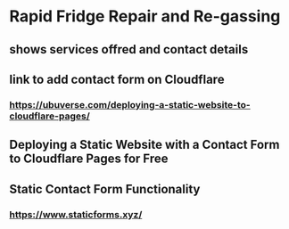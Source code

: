   # Rapid Fridge Repair and Re-gassing

  ## shows services offred and contact details

  ## link to add contact form on Cloudflare
  ### https://ubuverse.com/deploying-a-static-website-to-cloudflare-pages/

  ## Deploying a Static Website with a Contact Form to Cloudflare Pages for Free

  ## Static Contact Form Functionality
  ### https://www.staticforms.xyz/